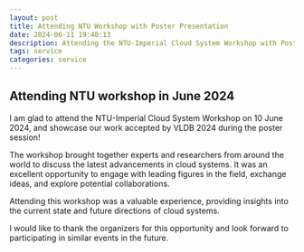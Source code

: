 ```yaml
---
layout: post
title: Attending NTU Workshop with Poster Presentation
date: 2024-06-11 19:40:13
description: Attending the NTU-Imperial Cloud System Workshop with Poster Presentation
tags: service
categories: service
---
```


## Attending NTU workshop in June 2024

I am glad to attend the NTU-Imperial Cloud System Workshop on 10 June 2024, and showcase our work accepted by VLDB 2024 during the poster session!

The workshop brought together experts and researchers from around the world to discuss the latest advancements in cloud systems. It was an excellent opportunity to engage with leading figures in the field, exchange ideas, and explore potential collaborations.

Attending this workshop was a valuable experience, providing insights into the current state and future directions of cloud systems. 

I would like to thank the organizers for this opportunity and look forward to participating in similar events in the future.
